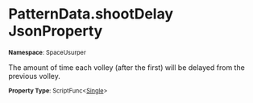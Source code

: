 # PatternData.shootDelay JsonProperty

<small>**Namespace**: SpaceUsurper</small>

The amount of time each volley (after the first) will be delayed from the previous volley.

<small>**Property Type**: ScriptFunc&lt;[Single](https://docs.microsoft.com/en-us/dotnet/api/system.single?view=netframework-4.5)&gt;</small>

